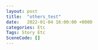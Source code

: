 ```yaml
---
layout: post
title:  "others_test"
date:   2022-01-04 16:00:00 +0000
categories: Etc
Tags: Story Etc
SceneCode: []
---
```

